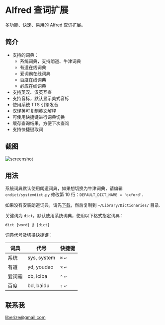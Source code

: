 # Alfred 查词扩展

多功能、快速、易用的 Alfred 查词扩展。

## 简介

* 支持的词典：
    * 系统词典，支持朗道、牛津词典
    * 有道在线词典
    * 爱词霸在线词典
    * 百度在线词典
    * 必应在线词典
* 支持英汉、汉英互查
* 支持音标，默认显示美式音标
* 使用系统 TTS 引擎发音
* 汉译英可复制英文解释
* 可使用快捷键进行词典切换
* 缓存查询结果，方便下次查询
* 支持快捷键取词

## 截图

![screenshot](https://github.com/liberize/alfred-dict-workflow/raw/master/screenshot.gif)

## 用法

系统词典默认使用朗道词典，如果想切换为牛津词典，请编辑 `cndict/systemdict.py` 修改第 10 行：`DEFAULT_DICT_NAME = 'oxford'`.

如果没有安装朗道词典，请先[下载](http://pan.baidu.com/s/1qWx4mV6)，然后复制到 `~/Library/Dictionaries/` 目录.

关键词为 `dict`，默认使用系统词典，使用以下格式指定词典：

    dict {word} @ {dict}

词典代号及切换快捷键：

词典      | 代号        | 快捷键
-------- | ----------- | ---------
系统     | sys, system  | `⌘` `↩`
有道     | yd, youdao   |  `⌥` `↩`
爱词霸   | cb, iciba     | `⌃` `↩`
百度     | bd, baidu    | `⇧` `↩`

## 联系我

<liberize@gmail.com>
